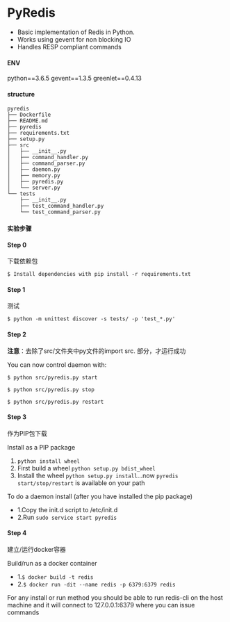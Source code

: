 # PyRedis

* Basic implementation of Redis in Python.
* Works using gevent for non blocking IO
* Handles RESP compliant commands

#### ENV

python==3.6.5
gevent==1.3.5
greenlet==0.4.13

#### structure

```
pyredis
├── Dockerfile
├── README.md
├── pyredis
├── requirements.txt
├── setup.py
├── src
│   ├── __init__.py
│   ├── command_handler.py
│   ├── command_parser.py
│   ├── daemon.py
│   ├── memory.py
│   ├── pyredis.py
│   └── server.py
└── tests
    ├── __init__.py
    ├── test_command_handler.py
    └── test_command_parser.py
```

#### 实验步骤

#### Step 0

下载依赖包

```
$ Install dependencies with pip install -r requirements.txt
```
    
#### Step 1

测试

```
$ python -m unittest discover -s tests/ -p 'test_*.py'
```

#### Step 2

**注意**：去除了src/文件夹中py文件的import src. 部分，才运行成功

You can now control daemon with:

```
$ python src/pyredis.py start

$ python src/pyredis.py stop

$ python src/pyredis.py restart
```


#### Step 3

作为PIP包下载

Install as a PIP package

1. `python install wheel`
2. First build a wheel ```python setup.py bdist_wheel```
3. Install the wheel ```python setup.py install```...now ```pyredis start/stop/restart``` is available on your path

To do a daemon install (after you have installed the pip package)

+ 1.Copy the init.d script to /etc/init.d
+ 2.Run ```sudo service start pyredis```

#### Step 4

建立/运行docker容器

Build/run as a docker container

+ 1.```$ docker build -t redis ```
+ 2.```$ docker run -dit --name redis -p 6379:6379 redis```

For any install or run method you should be able to run redis-cli on the host machine and it will connect to 127.0.0.1:6379 where you can issue commands

